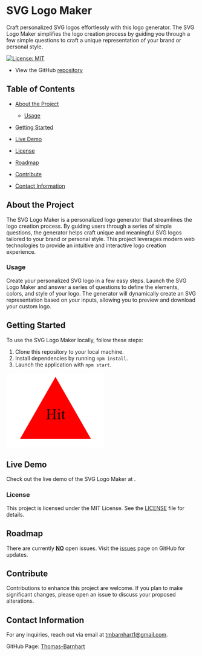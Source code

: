 # SVG Logo Maker

Craft personalized SVG logos effortlessly with this logo generator. The SVG Logo Maker simplifies the logo creation process by guiding you through a few simple questions to craft a unique representation of your brand or personal style.

[![License: MIT](https://img.shields.io/badge/License-MIT-yellow.svg)](https://opensource.org/licenses/MIT)

- View the GitHub [repository](https://github.com/Thomas-Barnhart/SVG-Logo-Maker)

## Table of Contents

- [About the Project](#about-the-project)
  - [Usage](#usage)

- [Getting Started](#getting-started)

- [Live Demo](#live-demo)

- [License](#license)
- [Roadmap](#roadmap)
- [Contribute](#contribute)
- [Contact Information](#contact-information)

## About the Project

The SVG Logo Maker is a personalized logo generator that streamlines the logo creation process. By guiding users through a series of simple questions, the generator helps craft unique and meaningful SVG logos tailored to your brand or personal style. This project leverages modern web technologies to provide an intuitive and interactive logo creation experience.

### Usage

Create your personalized SVG logo in a few easy steps. Launch the SVG Logo Maker and answer a series of questions to define the elements, colors, and style of your logo. The generator will dynamically create an SVG representation based on your inputs, allowing you to preview and download your custom logo.

## Getting Started

To use the SVG Logo Maker locally, follow these steps:

1. Clone this repository to your local machine.
2. Install dependencies by running `npm install`.
3. Launch the application with `npm start`.

![Screenshot of the SVG Logo Maker](./images/Logo.png)

## Live Demo

Check out the live demo of the SVG Logo Maker at .

### License

This project is licensed under the MIT License. See the [LICENSE](https://github.com/Thomas-Barnhart/SVG-Logo-Maker/blob/main/LICENSE) file for details.

## Roadmap

There are currently <u><b>NO</b></u> open issues. Visit the [issues](https://github.com/Thomas-Barnhart/SVG-Logo-Maker/issues) page on GitHub for updates.

## Contribute

Contributions to enhance this project are welcome. If you plan to make significant changes, please open an issue to discuss your proposed alterations.

## Contact Information

For any inquiries, reach out via email at tmbarnhart1@gmail.com.

GitHub Page: [Thomas-Barnhart](https://github.com/Thomas-Barnhart)

